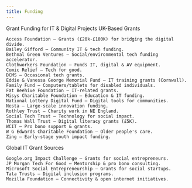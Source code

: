 ```yaml
---
title: Funding
---
```


Grant Funding for IT & Digital Projects
UK-Based Grants

    Access Foundation – Grants (£20k-£100K) for bridging the digital divide.
    Bailey Gifford – Community IT & tech funding.
    Bethnal Green Ventures – Social/environmental tech funding accelerator.
    Clothworkers Foundation – Funds IT, digital & AV equipment.
    Comic Relief – Tech for good.
    DCMS – Occasional tech grants.
    Eddie & Vanessa George Memorial Fund – IT training grants (Cornwall).
    Family Fund – Computers/tablets for disabled individuals.
    Fat Beehive Foundation – IT-related grants.
    Misys Charitable Foundation – Education & IT funding.
    National Lottery Digital Fund – Digital tools for communities.
    Nesta – Large-scale innovation funding.
    Rothley Trust – Charity work in NE England.
    Social Tech Trust – Technology for social impact.
    Thomas Wall Trust – Digital literacy grants (£5K).
    WCIT – Pro bono support & grants.
    W G Edwards Charitable Foundation – Older people's care.
    Zing – Early-stage youth impact funding.

Global IT Grant Sources

    Google.org Impact Challenge – Grants for social entrepreneurs.
    JP Morgan Tech For Good – Mentorship & pro bono consulting.
    Microsoft Social Entrepreneurship – Grants for social startups.
    Tata Trusts – Digital inclusion programs.
    Mozilla Foundation – Connectivity & open internet initiatives.